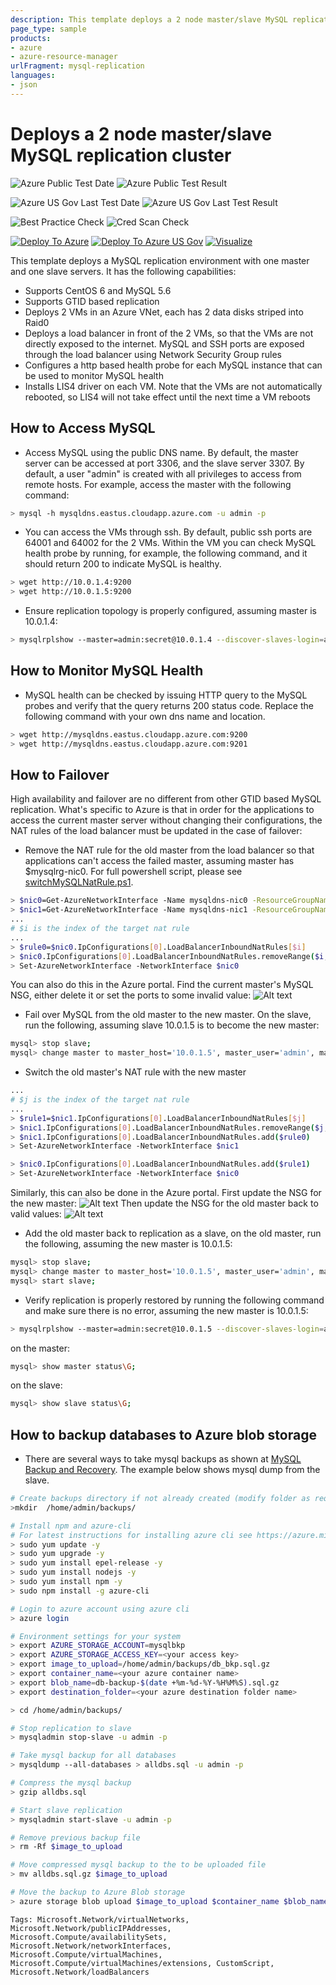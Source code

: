 ```yaml
---
description: This template deploys a 2 node master/slave MySQL replication cluster on CentOS 6.5 or 6.6
page_type: sample
products:
- azure
- azure-resource-manager
urlFragment: mysql-replication
languages:
- json
---
```

# Deploys a 2 node master/slave MySQL replication cluster

![Azure Public Test Date](https://azurequickstartsservice.blob.core.windows.net/badges/application-workloads/mysql/mysql-replication/PublicLastTestDate.svg)
![Azure Public Test Result](https://azurequickstartsservice.blob.core.windows.net/badges/application-workloads/mysql/mysql-replication/PublicDeployment.svg)

![Azure US Gov Last Test Date](https://azurequickstartsservice.blob.core.windows.net/badges/application-workloads/mysql/mysql-replication/FairfaxLastTestDate.svg)
![Azure US Gov Last Test Result](https://azurequickstartsservice.blob.core.windows.net/badges/application-workloads/mysql/mysql-replication/FairfaxDeployment.svg)

![Best Practice Check](https://azurequickstartsservice.blob.core.windows.net/badges/application-workloads/mysql/mysql-replication/BestPracticeResult.svg)
![Cred Scan Check](https://azurequickstartsservice.blob.core.windows.net/badges/application-workloads/mysql/mysql-replication/CredScanResult.svg)

[![Deploy To Azure](https://raw.githubusercontent.com/Azure/azure-quickstart-templates/master/1-CONTRIBUTION-GUIDE/images/deploytoazure.svg?sanitize=true)](https://portal.azure.com/#create/Microsoft.Template/uri/https%3A%2F%2Fraw.githubusercontent.com%2FAzure%2Fazure-quickstart-templates%2Fmaster%2Fapplication-workloads%2Fmysql%2Fmysql-replication%2Fazuredeploy.json)
[![Deploy To Azure US Gov](https://raw.githubusercontent.com/Azure/azure-quickstart-templates/master/1-CONTRIBUTION-GUIDE/images/deploytoazuregov.svg?sanitize=true)](https://portal.azure.us/#create/Microsoft.Template/uri/https%3A%2F%2Fraw.githubusercontent.com%2FAzure%2Fazure-quickstart-templates%2Fmaster%2Fapplication-workloads%2Fmysql%2Fmysql-replication%2Fazuredeploy.json)
[![Visualize](https://raw.githubusercontent.com/Azure/azure-quickstart-templates/master/1-CONTRIBUTION-GUIDE/images/visualizebutton.svg?sanitize=true)](http://armviz.io/#/?load=https%3A%2F%2Fraw.githubusercontent.com%2FAzure%2Fazure-quickstart-templates%2Fmaster%2Fapplication-workloads%2Fmysql%2Fmysql-replication%2Fazuredeploy.json)

This template deploys a MySQL replication environment with one master and one slave servers.  It has the following capabilities:

- Supports CentOS 6 and MySQL 5.6
- Supports GTID based replication
- Deploys 2 VMs in an Azure VNet, each has 2 data disks striped into Raid0
- Deploys a load balancer in front of the 2 VMs, so that the VMs are not directly exposed to the internet.  MySQL and SSH ports are exposed through the load balancer using Network Security Group rules
- Configures a http based health probe for each MySQL instance that can be used to monitor MySQL health
- Installs LIS4 driver on each VM. Note that the VMs are not automatically rebooted, so LIS4 will not take effect until the next time a VM reboots

## How to Access MySQL

- Access MySQL using the public DNS name.  By default, the master server can be accessed at port 3306, and the slave server 3307.  By default, a user "admin" is created with all privileges to access from remote hosts. For example, access the master with the following command:

```sh
> mysql -h mysqldns.eastus.cloudapp.azure.com -u admin -p
```

- You can access the VMs through ssh.  By default, public ssh ports are 64001 and 64002 for the 2 VMs. Within the VM you can check MySQL health probe by running, for example, the following command, and it should return 200 to indicate MySQL is healthy.

```sh
> wget http://10.0.1.4:9200
> wget http://10.0.1.5:9200
```

- Ensure replication topology is properly configured, assuming master is 10.0.1.4:

```sh
> mysqlrplshow --master=admin:secret@10.0.1.4 --discover-slaves-login=admin:secret
```

## How to Monitor MySQL Health

- MySQL health can be checked by issuing HTTP query to the MySQL probes and verify that the query returns 200 status code.  Replace the following command with your own dns name and location.

```sh
> wget http://mysqldns.eastus.cloudapp.azure.com:9200
> wget http://mysqldns.eastus.cloudapp.azure.com:9201
```

## How to Failover

High availability and failover are no different from other GTID based MySQL replication.  What's specific to Azure is that in order for the applications to access the current master server without changing their configurations, the NAT rules of the load balancer must be updated in the case of failover:

- Remove the NAT rule for the old master from the load balancer so that applications can't access the failed master, assuming master has $mysqlrg-nic0.  For full powershell script, please see [switchMySQLNatRule.ps1](/application-workloads/mysql/mysql-replication/switchMySQLNatRule.ps1).

```sh
> $nic0=Get-AzureNetworkInterface -Name mysqldns-nic0 -ResourceGroupName mysqlrg
> $nic1=Get-AzureNetworkInterface -Name mysqldns-nic1 -ResourceGroupName mysqlrg
...
# $i is the index of the target nat rule
...
> $rule0=$nic0.IpConfigurations[0].LoadBalancerInboundNatRules[$i]
> $nic0.IpConfigurations[0].LoadBalancerInboundNatRules.removeRange($i,1)
> Set-AzureNetworkInterface -NetworkInterface $nic0
```

You can also do this in the Azure portal. Find the current master's MySQL NSG, either delete it or set the ports to some invalid value:
![Alt text](/application-workloads/mysql/mysql-replication/screenshots/1removeOldMasterNSG.PNG "Remove or update NSG of the old master")

- Fail over MySQL from the old master to the new master.  On the slave, run the following, assuming slave 10.0.1.5 is to become the new master:

```sh
mysql> stop slave;
mysql> change master to master_host='10.0.1.5', master_user='admin', master_password='secret', master_auto_position=1;
```

- Switch the old master's NAT rule with the new master

```sh
...
# $j is the index of the target nat rule
...
> $rule1=$nic1.IpConfigurations[0].LoadBalancerInboundNatRules[$j]
> $nic1.IpConfigurations[0].LoadBalancerInboundNatRules.removeRange($j,1)
> $nic1.IpConfigurations[0].LoadBalancerInboundNatRules.add($rule0)
> Set-AzureNetworkInterface -NetworkInterface $nic1

> $nic0.IpConfigurations[0].LoadBalancerInboundNatRules.add($rule1)
> Set-AzureNetworkInterface -NetworkInterface $nic0
```

Similarly, this can also be done in the Azure portal. First update the NSG for the new master:
![Alt text](/application-workloads/mysql/mysql-replication/screenshots/2updateSlaveNSG.PNG "Update the NSG for the new master")
Then update the NSG for the old master back to valid values:
![Alt text](/application-workloads/mysql/mysql-replication/screenshots/3updateOldMasterToSlave.PNG "Update the NSG for the old master")

- Add the old master back to replication as a slave, on the old master, run the following, assuming the new master is 10.0.1.5:

```sh
mysql> stop slave;
mysql> change master to master_host='10.0.1.5', master_user='admin', master_password='secret', master_auto_position=1;
mysql> start slave;
```

- Verify replication is properly restored by running the following command and make sure there is no error, assuming the new master is 10.0.1.5:

```sh
> mysqlrplshow --master=admin:secret@10.0.1.5 --discover-slaves-login=admin:secret
```

on the master:

```sh
mysql> show master status\G;
```

on the slave:

```sh
mysql> show slave status\G;
```

## How to backup databases to Azure blob storage

- There are several ways to take mysql backups as shown at [MySQL Backup and Recovery](https://dev.mysql.com/doc/refman/5.6/en/backup-and-recovery.html). The example below shows mysql dump from the slave.

```sh
# Create backups directory if not already created (modify folder as required)
>mkdir  /home/admin/backups/

# Install npm and azure-cli
# For latest instructions for installing azure cli see https://azure.microsoft.com/documentation/articles/xplat-cli-install/. (sample commands below)
> sudo yum update -y
> sudo yum upgrade -y
> sudo yum install epel-release -y
> sudo yum install nodejs -y
> sudo yum install npm -y
> sudo npm install -g azure-cli

# Login to azure account using azure cli
> azure login

# Environment settings for your system
> export AZURE_STORAGE_ACCOUNT=mysqlbkp
> export AZURE_STORAGE_ACCESS_KEY=<your access key>
> export image_to_upload=/home/admin/backups/db_bkp.sql.gz
> export container_name=<your azure container name>
> export blob_name=db-backup-$(date +%m-%d-%Y-%H%M%S).sql.gz
> export destination_folder=<your azure destination folder name>

> cd /home/admin/backups/

# Stop replication to slave
> mysqladmin stop-slave -u admin -p

# Take mysql backup for all databases
> mysqldump --all-databases > alldbs.sql -u admin -p

# Compress the mysql backup
> gzip alldbs.sql

# Start slave replication
> mysqladmin start-slave -u admin -p

# Remove previous backup file
> rm -Rf $image_to_upload

# Move compressed mysql backup to the to be uploaded file
> mv alldbs.sql.gz $image_to_upload

# Move the backup to Azure Blob storage
> azure storage blob upload $image_to_upload $container_name $blob_name

```

`Tags: Microsoft.Network/virtualNetworks, Microsoft.Network/publicIPAddresses, Microsoft.Compute/availabilitySets, Microsoft.Network/networkInterfaces, Microsoft.Compute/virtualMachines, Microsoft.Compute/virtualMachines/extensions, CustomScript, Microsoft.Network/loadBalancers`
